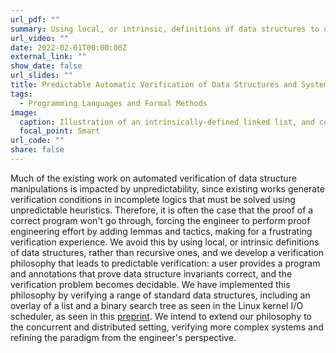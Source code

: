 ```yaml
---
url_pdf: ""
summary: Using local, or intrinsic, definitions of data structures to develop predictable verification for data structures and systems.
url_video: ""
date: 2022-02-01T00:00:00Z
external_link: ""
show_date: false
url_slides: ""
title: Predictable Automatic Verification of Data Structures and Systems
tags:
  - Programming Languages and Formal Methods
image:
  caption: Illustration of an intrinsically-defined linked list, and code verified in the philosophy built around intrinsic definitions.
  focal_point: Smart
url_code: ""
share: false
---
```

Much of the existing work on automated verification of data structure manipulations is impacted by unpredictability, since existing works generate verification conditions in incomplete logics that must be solved using unpredictable heuristics. Therefore, it is often the case that the proof of a correct program won't go through, forcing the engineer to perform proof engineering effort by adding lemmas and tactics, making for a frustrating verification experience. We avoid this by using local, or intrinsic definitions of data structures, rather than recursive ones, and we develop a verification philosophy that leads to predictable verification: a user provides a program and annotations that prove data structure invariants correct, and the verification problem becomes decidable. We have implemented this philosophy by verifying a range of standard data structures, including an overlay of a list and a binary search tree as seen in the Linux kernel I/O scheduler, as seen in this [preprint](../../uploads/IntrinsicDataStructures.pdf). We intend to extend our philosophy to the concurrent and distributed setting, verifying more complex systems and refining the paradigm from the engineer's perspective.
